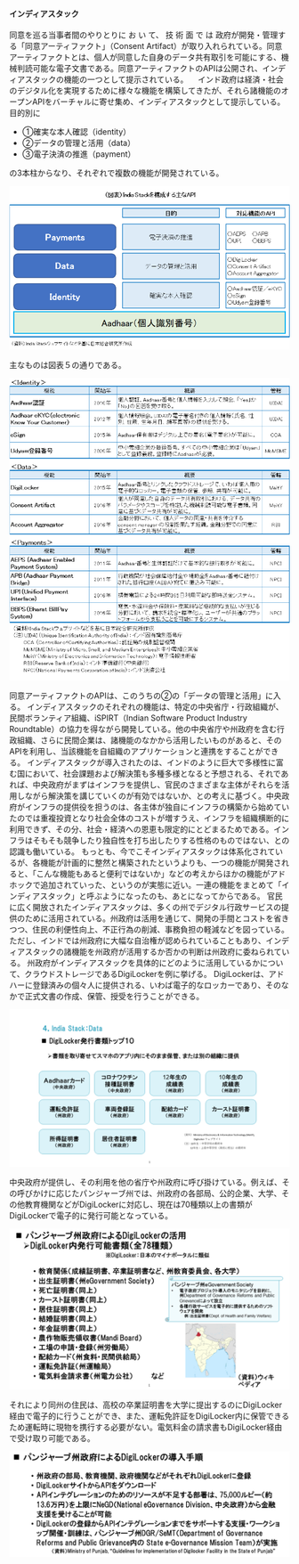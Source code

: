 #### インディアスタック

同意を巡る当事者間のやりとりに お い て、 技 術 面 で は 政府が開発・管理する「同意アーティファクト」（Consent Artifact）が取り入れられている。同意アーティファクトとは、個人が同意した自身のデータ共有取引を可能にする、機械判読可能な電子文書である。同意アーティファクトのAPIは公開され、インディアスタックの機能の一つとして提示されている。
　インド政府は経済・社会のデジタル化を実現するために様々な機能を構築してきたが、それら諸機能のオープンAPIをバーチャルに寄せ集め、インディアスタックとして提示している。目的別に
- ①確実な本人確認（identity）
- ②データの管理と活用（data）
- ③電子決済の推進（payment）

の3本柱からなり、それぞれで複数の機能が開発されている。

![](../images/IndiaStackを構成する主なAPI.png)

主なものは図表５の通りである。

![](../images/IndiaStack諸機能.png)

同意アーティファクトのAPIは、このうちの②の「データの管理と活用」に入る。
インディアスタックのそれぞれの機能は、特定の中央省庁・行政組織が、民間ボランティア組織、iSPIRT（Indian Software Product Industry Roundtable）の協力を得ながら開発している。他の中央省庁や州政府を含む行政組織、さらに民間企業は、諸機能のなかから活用したいものがあると、そのAPIを利用し、当該機能を自組織のアプリケーションと連携をすることができる。
インディアスタックが導入されたのは、インドのように巨大で多様性に富む国において、社会課題および解決策も多種多様となると予想される、それであれば、中央政府がまずはインフラを提供し、官民のさまざまな主体がそれらを活用しながら解決策を講じていくのが有効ではないか、との考えに基づく。中央政府がインフラの提供役を担うのは、各主体が独自にインフラの構築から始めていたのでは重複投資となり社会全体のコストが増すうえ、インフラを組織横断的に利用できず、その分、社会・経済への恩恵も限定的にとどまるためである。インフラはそもそも競争したり独自性を打ち出したりする性格のものではない、との認識も働いている。
もっとも、今でこそインディアスタックは体系化されているが、各機能が計画的に整然と構築されたというよりも、一つの機能が開発されると、「こんな機能もあると便利ではないか」などの考えからほかの機能がアドホックで追加されていった、というのが実態に近い。一連の機能をまとめて「インディアスタック」と呼ぶようになったのも、あとになってからである。
官民に広く開放されたインディアスタックは、多くの州でデジタル行政サービスの提供のために活用されている。州政府は活用を通じて、開発の手間とコストを省きつつ、住民の利便性向上、不正行為の削減、事務負担の軽減などを図っている。ただし、インドでは州政府に大幅な自治権が認められていることもあり、インディアスタックの諸機能を州政府が活用するか否かの判断は州政府に委ねられている。
州政府がインディアスタックを具体的にどのように活用しているかについて、クラウドストレージであるDigiLockerを例に挙げる。
DigiLockerは、アドハーに登録済みの個々人に提供される、いわば電子的なロッカーであり、そのなかで正式文書の作成、保管、授受を行うことができる。

![](../images/IndiaStack-DigiLocker-Top10.png)

中央政府が提供し、その利用を他の省庁や州政府に呼び掛けている。例えば、その呼びかけに応じたパンジャーブ州では、州政府の各部局、公的企業、大学、その他教育機関などがDigiLockerに対応し、現在は70種類以上の書類がDigiLockerで電子的に発行可能となっている。

![](../images/州政府-DigiLockerの活用1.png)

それにより同州の住民は、高校の卒業証明書を大学に提出するのにDigiLocker経由で電子的に行うことができ、また、運転免許証をDigiLocker内に保管できるため運転時に現物を携行する必要がない。電気料金の請求書もDigiLocker経由で受け取り可能である。

![](../images/州政府-DigiLockerの活用2.png)

